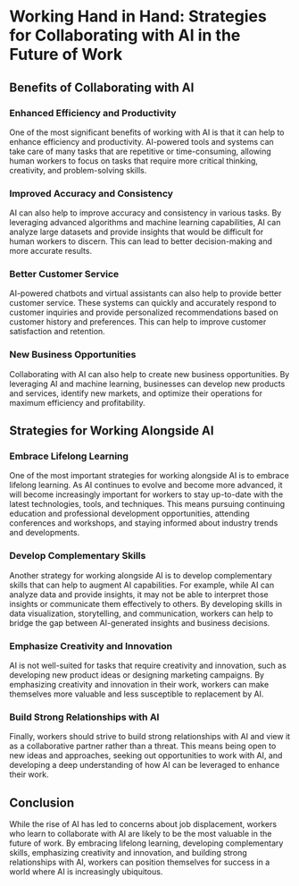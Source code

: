 # Working Hand in Hand: Strategies for Collaborating with AI in the Future of Work

## Benefits of Collaborating with AI

### Enhanced Efficiency and Productivity

One of the most significant benefits of working with AI is that it can help to enhance efficiency and productivity. AI-powered tools and systems can take care of many tasks that are repetitive or time-consuming, allowing human workers to focus on tasks that require more critical thinking, creativity, and problem-solving skills.

### Improved Accuracy and Consistency

AI can also help to improve accuracy and consistency in various tasks. By leveraging advanced algorithms and machine learning capabilities, AI can analyze large datasets and provide insights that would be difficult for human workers to discern. This can lead to better decision-making and more accurate results.

### Better Customer Service

AI-powered chatbots and virtual assistants can also help to provide better customer service. These systems can quickly and accurately respond to customer inquiries and provide personalized recommendations based on customer history and preferences. This can help to improve customer satisfaction and retention.

### New Business Opportunities

Collaborating with AI can also help to create new business opportunities. By leveraging AI and machine learning, businesses can develop new products and services, identify new markets, and optimize their operations for maximum efficiency and profitability.

## Strategies for Working Alongside AI

### Embrace Lifelong Learning

One of the most important strategies for working alongside AI is to embrace lifelong learning. As AI continues to evolve and become more advanced, it will become increasingly important for workers to stay up-to-date with the latest technologies, tools, and techniques. This means pursuing continuing education and professional development opportunities, attending conferences and workshops, and staying informed about industry trends and developments.

### Develop Complementary Skills

Another strategy for working alongside AI is to develop complementary skills that can help to augment AI capabilities. For example, while AI can analyze data and provide insights, it may not be able to interpret those insights or communicate them effectively to others. By developing skills in data visualization, storytelling, and communication, workers can help to bridge the gap between AI-generated insights and business decisions.

### Emphasize Creativity and Innovation

AI is not well-suited for tasks that require creativity and innovation, such as developing new product ideas or designing marketing campaigns. By emphasizing creativity and innovation in their work, workers can make themselves more valuable and less susceptible to replacement by AI.

### Build Strong Relationships with AI

Finally, workers should strive to build strong relationships with AI and view it as a collaborative partner rather than a threat. This means being open to new ideas and approaches, seeking out opportunities to work with AI, and developing a deep understanding of how AI can be leveraged to enhance their work.

## Conclusion

While the rise of AI has led to concerns about job displacement, workers who learn to collaborate with AI are likely to be the most valuable in the future of work. By embracing lifelong learning, developing complementary skills, emphasizing creativity and innovation, and building strong relationships with AI, workers can position themselves for success in a world where AI is increasingly ubiquitous.